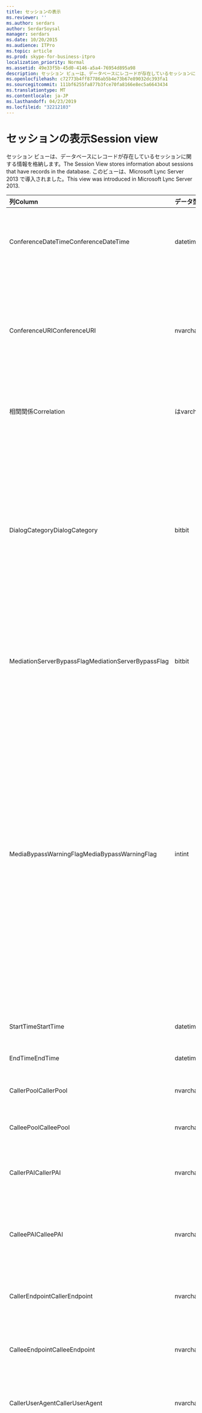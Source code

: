 ```yaml
---
title: セッションの表示
ms.reviewer: ''
ms.author: serdars
author: SerdarSoysal
manager: serdars
ms.date: 10/20/2015
ms.audience: ITPro
ms.topic: article
ms.prod: skype-for-business-itpro
localization_priority: Normal
ms.assetid: 49e33f5b-45d0-4146-a5a4-76954d895a98
description: セッション ビューは、データベースにレコードが存在しているセッションに関する情報を格納します。 このビューは、Microsoft Lync Server 2013 で導入されました。
ms.openlocfilehash: c72773b4ff87786ab5b4e73b67e89032dc393fa1
ms.sourcegitcommit: 111bf6255fa877b3fce70fa8166e8ec5a6643434
ms.translationtype: MT
ms.contentlocale: ja-JP
ms.lasthandoff: 04/23/2019
ms.locfileid: "32212103"
---
```

# <a name="session-view"></a><span data-ttu-id="c283c-104">セッションの表示</span><span class="sxs-lookup"><span data-stu-id="c283c-104">Session view</span></span>
 
<span data-ttu-id="c283c-105">セッション ビューは、データベースにレコードが存在しているセッションに関する情報を格納します。</span><span class="sxs-lookup"><span data-stu-id="c283c-105">The Session View stores information about sessions that have records in the database.</span></span> <span data-ttu-id="c283c-106">このビューは、Microsoft Lync Server 2013 で導入されました。</span><span class="sxs-lookup"><span data-stu-id="c283c-106">This view was introduced in Microsoft Lync Server 2013.</span></span>
  
|<span data-ttu-id="c283c-107">**列**</span><span class="sxs-lookup"><span data-stu-id="c283c-107">**Column**</span></span>|<span data-ttu-id="c283c-108">**データ型**</span><span class="sxs-lookup"><span data-stu-id="c283c-108">**Data Type**</span></span>|<span data-ttu-id="c283c-109">**詳細**</span><span class="sxs-lookup"><span data-stu-id="c283c-109">**Details**</span></span>|
|:-----|:-----|:-----|
|<span data-ttu-id="c283c-110">ConferenceDateTime</span><span class="sxs-lookup"><span data-stu-id="c283c-110">ConferenceDateTime</span></span>  <br/> |<span data-ttu-id="c283c-111">datetime</span><span class="sxs-lookup"><span data-stu-id="c283c-111">datetime</span></span>  <br/> |<span data-ttu-id="c283c-112">MediaLine テーブルから参照されています。</span><span class="sxs-lookup"><span data-stu-id="c283c-112">Referenced from the MediaLine Table.</span></span>  <br/> |
|<span data-ttu-id="c283c-113">ConferenceURI</span><span class="sxs-lookup"><span data-stu-id="c283c-113">ConferenceURI</span></span>  <br/> |<span data-ttu-id="c283c-114">nvarchar(450)</span><span class="sxs-lookup"><span data-stu-id="c283c-114">nvarchar(450)</span></span>  <br/> |<span data-ttu-id="c283c-115">会議 URI は、会議では、DialogID この場合は、ピア ツー ピア セッションです。</span><span class="sxs-lookup"><span data-stu-id="c283c-115">Conference URI if this is a conference, or DialogID if this is a peer-to-peer session.</span></span>  <br/> |
|<span data-ttu-id="c283c-116">相関関係</span><span class="sxs-lookup"><span data-stu-id="c283c-116">Correlation</span></span>  <br/> |<span data-ttu-id="c283c-117">は</span><span class="sxs-lookup"><span data-stu-id="c283c-117">varchar(max)</span></span>  <br/> |<span data-ttu-id="c283c-118">セッションの相関関係 ID です。</span><span class="sxs-lookup"><span data-stu-id="c283c-118">Correlation ID of the session.</span></span>  <br/> |
|<span data-ttu-id="c283c-119">DialogCategory</span><span class="sxs-lookup"><span data-stu-id="c283c-119">DialogCategory</span></span>  <br/> |<span data-ttu-id="c283c-120">bit</span><span class="sxs-lookup"><span data-stu-id="c283c-120">bit</span></span>  <br/> |<span data-ttu-id="c283c-121">ダイアログのカテゴリです。0 は Skype ビジネス サーバーの仲介サーバーのレグです。1 では、仲介サーバー PSTN ゲートウェイ レグを飛行します。</span><span class="sxs-lookup"><span data-stu-id="c283c-121">Dialog category; 0 is Skype for Business Server to Mediation Server leg; 1 is Mediation Server to PSTN gateway leg.</span></span>  <br/> |
|<span data-ttu-id="c283c-122">MediationServerBypassFlag</span><span class="sxs-lookup"><span data-stu-id="c283c-122">MediationServerBypassFlag</span></span>  <br/> |<span data-ttu-id="c283c-123">bit</span><span class="sxs-lookup"><span data-stu-id="c283c-123">bit</span></span>  <br/> |<span data-ttu-id="c283c-124">呼び出しをバイパスするかどうかを示します。</span><span class="sxs-lookup"><span data-stu-id="c283c-124">Indicates whether or not the call was bypassed.</span></span>  <br/> |
|<span data-ttu-id="c283c-125">MediaBypassWarningFlag</span><span class="sxs-lookup"><span data-stu-id="c283c-125">MediaBypassWarningFlag</span></span>  <br/> |<span data-ttu-id="c283c-126">int</span><span class="sxs-lookup"><span data-stu-id="c283c-126">int</span></span>  <br/> |<span data-ttu-id="c283c-127">このフィールドでは、存在する場合、呼び出しをバイパス Id が一致した場合でもバイパスしない理由を示します。</span><span class="sxs-lookup"><span data-stu-id="c283c-127">This field, if present, indicates why a call was not bypassed even if the bypass IDs matched.</span></span> <span data-ttu-id="c283c-128">ビジネス サーバーの Skype は、1 つの値が定義されます。</span><span class="sxs-lookup"><span data-stu-id="c283c-128">For Skype for Business Server, only one value is defined:</span></span>  <br/> <span data-ttu-id="c283c-129">0x0001 - 既定のネットワーク アダプターの ID を不明なバイパス</span><span class="sxs-lookup"><span data-stu-id="c283c-129">0x0001 - Unknown bypass ID for Default network adapter</span></span>  <br/> |
|<span data-ttu-id="c283c-130">StartTime</span><span class="sxs-lookup"><span data-stu-id="c283c-130">StartTime</span></span>  <br/> |<span data-ttu-id="c283c-131">datetime</span><span class="sxs-lookup"><span data-stu-id="c283c-131">datetime</span></span>  <br/> |<span data-ttu-id="c283c-132">開始時刻を呼び出します。</span><span class="sxs-lookup"><span data-stu-id="c283c-132">Call start time.</span></span>  <br/> |
|<span data-ttu-id="c283c-133">EndTime</span><span class="sxs-lookup"><span data-stu-id="c283c-133">EndTime</span></span>  <br/> |<span data-ttu-id="c283c-134">datetime</span><span class="sxs-lookup"><span data-stu-id="c283c-134">datetime</span></span>  <br/> |<span data-ttu-id="c283c-135">終了時刻を呼び出します。</span><span class="sxs-lookup"><span data-stu-id="c283c-135">Call end time.</span></span>  <br/> |
|<span data-ttu-id="c283c-136">CallerPool</span><span class="sxs-lookup"><span data-stu-id="c283c-136">CallerPool</span></span>  <br/> |<span data-ttu-id="c283c-137">nvarchar(256)</span><span class="sxs-lookup"><span data-stu-id="c283c-137">nvarchar(256)</span></span>  <br/> |<span data-ttu-id="c283c-138">呼び出し元プールの FQDN です。</span><span class="sxs-lookup"><span data-stu-id="c283c-138">Caller pool FQDN.</span></span>  <br/> |
|<span data-ttu-id="c283c-139">CalleePool</span><span class="sxs-lookup"><span data-stu-id="c283c-139">CalleePool</span></span>  <br/> |<span data-ttu-id="c283c-140">nvarchar(256)</span><span class="sxs-lookup"><span data-stu-id="c283c-140">nvarchar(256)</span></span>  <br/> |<span data-ttu-id="c283c-141">呼び出し先プールの FQDN です。</span><span class="sxs-lookup"><span data-stu-id="c283c-141">Callee pool FQDN.</span></span>  <br/> |
|<span data-ttu-id="c283c-142">CallerPAI</span><span class="sxs-lookup"><span data-stu-id="c283c-142">CallerPAI</span></span>  <br/> |<span data-ttu-id="c283c-143">nvarchar(450)</span><span class="sxs-lookup"><span data-stu-id="c283c-143">nvarchar(450)</span></span>  <br/> |<span data-ttu-id="c283c-144">呼び出し元の p がアサートされた id URI です。</span><span class="sxs-lookup"><span data-stu-id="c283c-144">Caller's p-asserted identity URI.</span></span>  <br/> |
|<span data-ttu-id="c283c-145">CalleePAI</span><span class="sxs-lookup"><span data-stu-id="c283c-145">CalleePAI</span></span>  <br/> |<span data-ttu-id="c283c-146">nvarchar(450)</span><span class="sxs-lookup"><span data-stu-id="c283c-146">nvarchar(450)</span></span>  <br/> |<span data-ttu-id="c283c-147">呼び出し先の p でアサートされたアイデンティティ URI です。</span><span class="sxs-lookup"><span data-stu-id="c283c-147">Callee's p-asserted identity URI.</span></span>  <br/> |
|<span data-ttu-id="c283c-148">CallerEndpoint</span><span class="sxs-lookup"><span data-stu-id="c283c-148">CallerEndpoint</span></span>  <br/> |<span data-ttu-id="c283c-149">nvarchar(256)</span><span class="sxs-lookup"><span data-stu-id="c283c-149">nvarchar(256)</span></span>  <br/> |<span data-ttu-id="c283c-150">呼び出し元のエンドポイントの名前です。</span><span class="sxs-lookup"><span data-stu-id="c283c-150">Caller's endpoint name.</span></span>  <br/> |
|<span data-ttu-id="c283c-151">CalleeEndpoint</span><span class="sxs-lookup"><span data-stu-id="c283c-151">CalleeEndpoint</span></span>  <br/> |<span data-ttu-id="c283c-152">nvarchar(256)</span><span class="sxs-lookup"><span data-stu-id="c283c-152">nvarchar(256)</span></span>  <br/> |<span data-ttu-id="c283c-153">呼び出し元のエンドポイントの名前です。</span><span class="sxs-lookup"><span data-stu-id="c283c-153">Caller's endpoint name.</span></span>  <br/> |
|<span data-ttu-id="c283c-154">CallerUserAgent</span><span class="sxs-lookup"><span data-stu-id="c283c-154">CallerUserAgent</span></span>  <br/> |<span data-ttu-id="c283c-155">nvarchar(256)</span><span class="sxs-lookup"><span data-stu-id="c283c-155">nvarchar(256)</span></span>  <br/> |<span data-ttu-id="c283c-156">呼び出し元のユーザー エージェント文字列です。</span><span class="sxs-lookup"><span data-stu-id="c283c-156">Caller's user agent string.</span></span>  <br/> |
|<span data-ttu-id="c283c-157">CallerUserAgentType</span><span class="sxs-lookup"><span data-stu-id="c283c-157">CallerUserAgentType</span></span>  <br/> |<span data-ttu-id="c283c-158">smallint</span><span class="sxs-lookup"><span data-stu-id="c283c-158">smallint</span></span>  <br/> |<span data-ttu-id="c283c-159">呼び出し元のユーザー エージェントの種類です。</span><span class="sxs-lookup"><span data-stu-id="c283c-159">Type of caller's user agent.</span></span> <span data-ttu-id="c283c-160">[UserAgent テーブル](useragent.md)の詳細についてはを参照してください。</span><span class="sxs-lookup"><span data-stu-id="c283c-160">See the [UserAgent table](useragent.md) for details.</span></span> <br/> |
|<span data-ttu-id="c283c-161">CallerUserAgentCategory</span><span class="sxs-lookup"><span data-stu-id="c283c-161">CallerUserAgentCategory</span></span>  <br/> |<span data-ttu-id="c283c-162">nvarchar (64)</span><span class="sxs-lookup"><span data-stu-id="c283c-162">nvarchar (64)</span></span>  <br/> |<span data-ttu-id="c283c-163">呼び出し元のユーザー エージェントのカテゴリです。</span><span class="sxs-lookup"><span data-stu-id="c283c-163">Category of caller's user agent.</span></span> <span data-ttu-id="c283c-164">詳細については、 [UserAgentDef テーブル (QoE)](useragentdef-qoe.md)を参照してください。</span><span class="sxs-lookup"><span data-stu-id="c283c-164">See the [UserAgentDef table (QoE)](useragentdef-qoe.md) for details.</span></span> <br/> |
|<span data-ttu-id="c283c-165">CalleeUserAgent</span><span class="sxs-lookup"><span data-stu-id="c283c-165">CalleeUserAgent</span></span>  <br/> |<span data-ttu-id="c283c-166">nvarchar(256)</span><span class="sxs-lookup"><span data-stu-id="c283c-166">nvarchar(256)</span></span>  <br/> |<span data-ttu-id="c283c-167">呼び出し先のユーザー エージェント文字列です。</span><span class="sxs-lookup"><span data-stu-id="c283c-167">Callee's user agent string.</span></span>  <br/> |
|<span data-ttu-id="c283c-168">CalleeUserAgentType</span><span class="sxs-lookup"><span data-stu-id="c283c-168">CalleeUserAgentType</span></span>  <br/> |<span data-ttu-id="c283c-169">smallint</span><span class="sxs-lookup"><span data-stu-id="c283c-169">smallint</span></span>  <br/> |<span data-ttu-id="c283c-170">呼び出し先のユーザー エージェントの種類です。</span><span class="sxs-lookup"><span data-stu-id="c283c-170">Type of user agent for the callee.</span></span> <span data-ttu-id="c283c-171">[UserAgent テーブル](useragent.md)の詳細についてはを参照してください。</span><span class="sxs-lookup"><span data-stu-id="c283c-171">See the [UserAgent table](useragent.md) for details.</span></span> <br/> |
|<span data-ttu-id="c283c-172">CalleeUserAgentCategory</span><span class="sxs-lookup"><span data-stu-id="c283c-172">CalleeUserAgentCategory</span></span>  <br/> |<span data-ttu-id="c283c-173">nvarchar (64)</span><span class="sxs-lookup"><span data-stu-id="c283c-173">nvarchar (64)</span></span>  <br/> |<span data-ttu-id="c283c-174">呼び出し先のユーザー エージェントのカテゴリです。</span><span class="sxs-lookup"><span data-stu-id="c283c-174">User agent category for the callee.</span></span> <span data-ttu-id="c283c-175">詳細については、 [UserAgentDef テーブル (QoE)](useragentdef-qoe.md)を参照してください。</span><span class="sxs-lookup"><span data-stu-id="c283c-175">See the [UserAgentDef table (QoE)](useragentdef-qoe.md) for details.</span></span> <br/> |
|<span data-ttu-id="c283c-176">CallerURI</span><span class="sxs-lookup"><span data-stu-id="c283c-176">CallerURI</span></span>  <br/> |<span data-ttu-id="c283c-177">nvarchar(450)</span><span class="sxs-lookup"><span data-stu-id="c283c-177">nvarchar(450)</span></span>  <br/> |<span data-ttu-id="c283c-178">呼び出し元の URI。</span><span class="sxs-lookup"><span data-stu-id="c283c-178">Caller's URI.</span></span>  <br/> |
|<span data-ttu-id="c283c-179">CalleeURI</span><span class="sxs-lookup"><span data-stu-id="c283c-179">CalleeURI</span></span>  <br/> |<span data-ttu-id="c283c-180">nvarchar(450)</span><span class="sxs-lookup"><span data-stu-id="c283c-180">nvarchar(450)</span></span>  <br/> |<span data-ttu-id="c283c-181">呼び出し先の URI。</span><span class="sxs-lookup"><span data-stu-id="c283c-181">Callee's URI.</span></span>  <br/> |
|<span data-ttu-id="c283c-182">CallPrioirty</span><span class="sxs-lookup"><span data-stu-id="c283c-182">CallPrioirty</span></span>  <br/> |<span data-ttu-id="c283c-183">int</span><span class="sxs-lookup"><span data-stu-id="c283c-183">int</span></span>  <br/> |<span data-ttu-id="c283c-184">呼び出しの優先順位です。</span><span class="sxs-lookup"><span data-stu-id="c283c-184">Priority of the call.</span></span>  <br/> |
   

